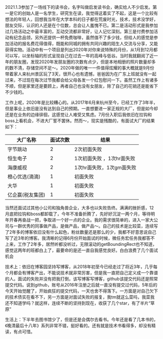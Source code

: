 2021.1.3参加了一场线下的读书会，名字叫做启发读书会，确实给人不少启发。第一是它的创始人是一名学生，研究生在读，我觉得这着实了不起，这是一个比较有想法的年轻人，回想我当年在大学本科的日子都在荒废时光，技术，技术没学好，朋友交际，认识的人还是在个位数，总会让人羞愧不已。第二是活动形式是我参加过几场活动之中最丰富的，互动交流都非常好，让人记忆深刻。第三是付费参加活动有纪念品领，另外还提供一杯免费咖啡，虽然值不了多少钱，但给人的感觉是参加活动的报名费花得值得，既能和同城的拥有共同兴趣的陌生人交流与分享，又能获得实物。活动中有一个项目是列出2020年对你来说特殊的月份，从1月到12月都可以写，以坐标轴的形式呈现自己在过去一年的高峰与低谷。当时我就翻阅了近一年的朋友圈，发现2020年发朋友圈的次数有点少，但是本地相册的照片数量却多的数不清，存储空间不足～。2020年做的唯一一件值得炫耀的事大概就是9月份带着家人来杭州景区玩了3天，很开心也有遗憾，爸爸因为在广东上班就没有一起过来，不过现在每次过节我都会给父母各发一个红包慰问一下。虽然工作上有诸多不顺，但是家里还是要顾上，再者自己也没有女朋友，除了自己的花销还是能省下不少钱的。

工作上呢，2020年是比较糟心的。从2017年6月来杭州至今，已经工作了3年半，但是事业上依旧是没有达到自己的预期。一直想要进一家正规的大厂，但是如今却还是在业务的边缘徘徊，这感觉让人难受又焦虑。7月份入职后我依旧在拉钩和boss上看机会，不进大厂誓不罢休。然而～，现实是残酷的，有面试大厂的结果如下：

| 大厂名称        | 面试次数       | 结果                     |
|----------------|--------------|--------------------------|
|  字节跳动       | 2             | 2次初面失败               |
|  恒生电子       | 2             | 1次初面失败 ，1次hr面失败   |
|  海康威视       | 2             | 1次hr面失败，1次gm面失败    |
|  橙心优选(滴滴)  | 1             | 初面失败                  |
|  大华           | 1            | 初面失败                  |
|  亿企赢(税友集团) | 1            | 初面失败                  |


当然还面试过其他小公司和独角兽企业，大多也以失败告终。满满的挫折感，12月底把拉钩和boss都卸载了，今年不准备折腾了，先好好沉淀一两个月，等待明年开春再奋战一把，争取进一个好一点的企业。我的需求很简单的，进入一家大公司与一群优秀的同事做产品，是做产品，做产品～。自己的技术是比较菜，连续写了2年多的博客依旧没有什么起色，粉丝数量还是那么的少，我都不好意思说自己写了近3年的博客。我清晰的记得6月份开始面试的时候，微任务宏任务我都答不上来，工作了2年多，居然听都没听过，无限滚动的getBoundingRect也不知道，感觉这两年的班都白上了，最要命的是还一直自我感觉良好。白白浪费了几个面试机会

技术上：依旧在博客园坚持写博客，从2018年初至今已经走过了将近3年，几乎每个月都会有博客产出，不能说技术就非常厉害，但是我一直把自己定义成一个靠谱的人。面试的失败并没有把我打倒，该写博客写博客，github该提交代码还是照常提交代码。说到github，账号从2016年注册之后就一直没有提交过代码，5年后的今天开始觉醒了，开始疯狂的提交代码，一天也舍不得落下。一方面是对自己欠下的技术债实在看不下，另一方面是对面试失败的报复，我tm就这么菜吗，我菜我还不知道学吗？就这样，连续不断的坚持到现在，收获了几个star，有了半片“草原”


生活上：下半年去图书馆少了，但是还是会偶尔去看书。今年还是看了几本书的，《晚清最后十八年》系列非常不错，挺好看的。还有就是技术书看得多，却没有精读，有点可惜。

